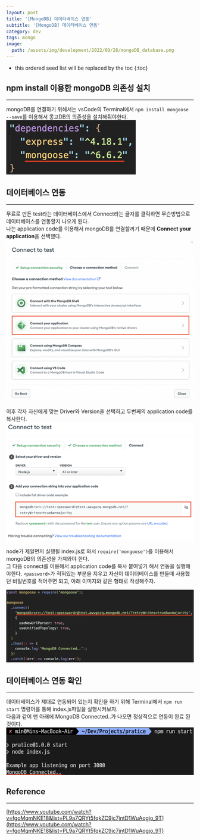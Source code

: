 ```yaml
---
layout: post
title: '[MongoDB] 데이터베이스 연동'
subtitle: '[MongoDB] 데이터베이스 연동'
category: dev
tags: mongo
image:
  path: /assets/img/development/2022/09/28/mongoDB_database.png
---
```


<!-- prettier-ignore -->
* this ordered seed list will be replaced by the toc 
{:toc}

## npm install 이용한 mongoDB 의존성 설치

---

mongoDB를 연결하기 위해서는 vsCode의 Terminal에서 `npm install mongoose --save`를 이용해서 몽고DB의 의존성을 설치해줘야한다.  
![add_mongoose](/assets/img/development/2022/09/30/add_mongoose.png)

## 데이터베이스 연동

---

무료로 만든 test라는 데이터베이스에서 Connect라는 글자를 클릭하면 무슨방법으로 데이터베이스를 연동할지 나오게 된다.  
나는 application code를 이용해서 mongoDB를 연결할꺼기 때문에 **Connect your application**을 선택했다.
![connect_method](/assets/img/development/2022/09/30/connect_method.png)

이후 각자 자신에게 맞는 Driver와 Version을 선택하고 두번째의 application code를 복사한다.  
![connect_to_applicaton](/assets/img/development/2022/09/30/connect_to_application.png)

node가 제일먼저 실행될 index.js로 와서 `require('mongoose')`를 이용해서 mongoDB의 의존성을 가져와야 한다.  
그 다음 connect를 이용해서 application code를 복사 붙여넣기 해서 연동을 실행해야한다. `<password>`가 적혀있는 부분을 지우고 자신이 데이터베이스를 만들때 사용했던 비밀번호를 적어주면 되고, 아래 이미지와 같은 형태로 작성해주자.

![connect_mongoDB](/assets/img/development/2022/09/30/connect_mongoDB.png)

## 데이터베이스 연동 확인

---

데이터베이스가 제대로 연동되어 있는지 확인을 하기 위해 Terminal에서 `npm run start` 명령어를 통해 index.js파일을 실행시켜보자.  
다음과 같이 맨 아래에 MongoDB Connected..가 나오면 정상적으로 연동이 완료 된 것이다.  
![check_connection](/assets/img/development/2022/09/30/check_connection.png)

## Reference

---

[https://www.youtube.com/watch?v=fgoMqmNKE18&list=PL9a7QRYt5fqkZC9jc7jntD1WuAogjo_9T](https://www.youtube.com/watch?v=fgoMqmNKE18&list=PL9a7QRYt5fqkZC9jc7jntD1WuAogjo_9T)
